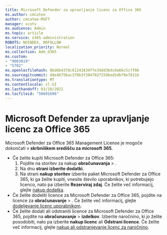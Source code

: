 ```yaml
---
title: Microsoft Defender za upravljanje licenc za Office 365
ms.author: cmcatee
author: cmcatee-MSFT
manager: scotv
ms.audience: Admin
ms.topic: article
ms.service: o365-administration
ROBOTS: NOINDEX, NOFOLLOW
localization_priority: Normal
ms.collection: Adm_O365
ms.custom:
- "9003019"
- "5782"
ms.openlocfilehash: 8bd6b4378c81241839ffe39dd36dc0a66c5c7f06
ms.sourcegitcommit: dde46756ac370b3f384702f259bed1dbf8e7611b
ms.translationtype: MT
ms.contentlocale: sl-SI
ms.lasthandoff: 03/10/2021
ms.locfileid: "50601696"
---
```

# <a name="microsoft-defender-for-office-365-license-management"></a>Microsoft Defender za upravljanje licenc za Office 365

Microsoft Defender za Office 365 Management License je mogoče dokončati v  **skrbniškem središču za microsoft 365**.

- Če želite kupiti Microsoft Defender za Office 365:
    1. Pojdite na storitev za nakup **obračunavanja**  >  [](https://go.microsoft.com/fwlink/p/?linkid=868433).
    2. Na dnu **strani izberite dodatki**.
    3. Na strani **nakup storitev** izberite paket Microsoft Defender za Office 365, ki ga želite kupiti, vnesite število uporabnikov, ki potrebujejo licenco, nato pa izberite **Rezerviraj zdaj**. Če želite več informacij, glejte [nakup dodatka](https://docs.microsoft.com/microsoft-365/commerce/buy-or-edit-an-add-on).
- Če želite dodeliti licence za Microsoft Defender za Office 365, pojdite na licence za **obračunavanje**  >  . Če želite več informacij, glejte [dodeljevanje licenc uporabnikom](https://docs.microsoft.com/microsoft-365/admin/manage/assign-licenses-to-users).
- Če želite dodati ali odstraniti licence za Microsoft Defender za Office 365, pojdite na **obračunavanje**  >  **izdelkov**. Izberite naročnino, ki jo želite posodobiti, nato pa izberite **nakup licenc** ali **Odstrani licence**. Če želite več informacij, glejte [nakup ali odstranjevanje licenc za naročnino](https://docs.microsoft.com/microsoft-365/commerce/licenses/buy-licenses).